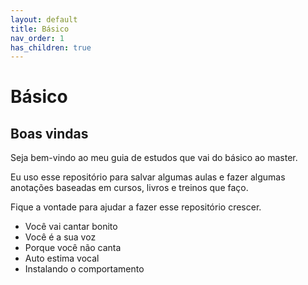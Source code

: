 ```yaml
---
layout: default
title: Básico
nav_order: 1
has_children: true
---
```


# Básico

## Boas vindas

Seja bem-vindo ao meu guia de estudos que vai do básico ao master.

Eu uso esse repositório para salvar algumas aulas e fazer algumas anotações baseadas em cursos, livros e treinos que faço.

Fique a vontade para ajudar a fazer esse repositório crescer.

- Você vai cantar bonito
- Você é a sua voz
- Porque você não canta
- Auto estima vocal
- Instalando o comportamento
